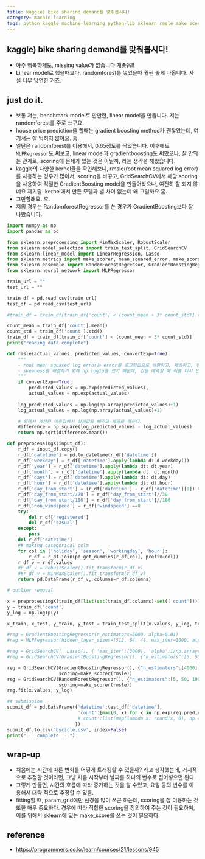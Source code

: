 ```yaml
---
title: kaggle) bike sharind demand를 맞춰봅시다!
category: machin-learning 
tags: python kaggle machine-learning python-lib sklearn rmsle make_score 
---
```


## kaggle) bike sharing demand를 맞춰봅시다!

- 아주 행복하게도, missing value가 없습니다 개좋음!!
- Linear model로 했을때보다, randomforest를 넣었을때 훨씬 좋게 나옵니다. 사실 너무 당연한 거죠. 

## just do it. 

- 보통 저는, benchmark model로 만만한, linear model을 만듭니다. 저는 randomforest를 주로 쓰구요. 
- house price prediction을 할때는 gradient boosting method가 괜찮았는데, 여기서는 잘 먹히지 않아요. 흠. 
- 일단은 randomforest를 이용해서, 0.65정도를 찍었습니다. 이후에도 `MLPRegressor`도 써보고, linear model과 gradientboosting도 써봤으나, 잘 안되는 관계로, scoring에 문제가 있는 것은 아닐까, 라는 생각을 해봤습니다. 
- kaggle의 다양한 kernel들을 확인해보니, rmsle(root mean squared log error)를 사용하는 경우가 많아서, scoring을 바꾸고, GridSearchCV에서 해당 scoring을 사용하여 적절한 GradientBoosting model을 만들어봤으나, 여전히 잘 되지 않네요 제기랄. kernel에서 만든 모델과 별 차이 없는데 왜 그럴까요 흠. 
- 그만할래요. 후. 
- 저의 경우는 RandomforestRegressor를 쓴 경우가 GradientBoosting보다 잘 나왔습니다. 

```python
import numpy as np 
import pandas as pd

from sklearn.preprocessing import MinMaxScaler, RobustScaler
from sklearn.model_selection import train_test_split, GridSearchCV
from sklearn.linear_model import LinearRegression, Lasso
from sklearn.metrics import make_scorer, mean_squared_error, make_scorer
from sklearn.ensemble import RandomForestRegressor, GradientBoostingRegressor
from sklearn.neural_network import MLPRegressor

train_url = ""
test_url = ""

train_df = pd.read_csv(train_url)
test_df = pd.read_csv(test_url)

#train_df = train_df[train_df['count'] < (count_mean + 3* count_std)].reset_index(drop=True)

count_mean = train_df['count'].mean()
count_std = train_df['count'].std()
train_df = train_df[train_df['count'] < (count_mean + 3* count_std)]
print("reading data complete")

def rmsle(actual_values, predicted_values, convertExp=True):
    """
    - root mean squared log error는 error를 로그화값으로 변환하고, 제곱하고, 평균을 내고, 루트를 씌웁니다.
    - skewness를 해결하기 위해 np.log1p를 했기 때문에, 값을 예측할 때 이를 다시 변환해서 처리해주는 것이 필요합니다. 
    """
    if convertExp==True:
        predicted_values = np.exp(predicted_values),
        actual_values = np.exp(actual_values)
        
    log_predicted_values = np.log(np.array(predicted_values)+1)
    log_actual_values = np.log(np.array(actual_values)+1)

    # 위에서 계산한 예측값에서 실제값을 빼주고 제곱을 해준다.
    difference = np.square(log_predicted_values - log_actual_values)
    return np.sqrt(difference.mean())

def preprocessingX(input_df):
    r_df = input_df.copy()
    r_df['datetime'] = pd.to_datetime(r_df['datetime'])
    r_df['weekday'] = r_df['datetime'].apply(lambda d: d.weekday())
    r_df['year'] = r_df['datetime'].apply(lambda dt: dt.year)
    r_df['month'] = r_df['datetime'].apply(lambda dt: dt.month)
    r_df['days'] = r_df['datetime'].apply(lambda dt: dt.day)
    r_df['hour'] = r_df['datetime'].apply(lambda dt: dt.hour)
    r_df['day_from_start'] = (r_df['datetime'] - r_df['datetime'][0]).apply(lambda td: td.days)
    r_df['day_from_start//30'] = r_df['day_from_start']//30
    r_df['day_from_start/180'] = r_df['day_from_start']//180
    r_df['non_windspeed'] = r_df['windspeed'] ==0
    try:
        del r_df['registered']
        del r_df['casual']
    except:
        pass
    del r_df['datetime']
    ## making categorical colm
    for col in ['holiday', 'season', 'workingday', 'hour']:
        r_df = r_df.join(pd.get_dummies(r_df[col], prefix=col)) 
    r_df_v = r_df.values
    #r_df_v = RobustScaler().fit_transform(r_df_v)
    ##r_df_v = MinMaxScaler().fit_transform(r_df_v)
    return pd.DataFrame(r_df_v, columns=r_df.columns)

# outlier removal 

x = preprocessingX(train_df[list(set(train_df.columns)-set(['count']))])
y = train_df['count']
y_log = np.log1p(y)

x_train, x_test, y_train, y_test = train_test_split(x.values, y_log, train_size=0.8, test_size=0.2, random_state=42)

#reg = GradientBoostingRegressor(n_estimators=5000, alpha=0.01)
#reg = MLPRegressor(hidden_layer_sizes=[512, 64, 4], max_iter=1000, alpha=0.005, random_state=42)

#reg = GridSearchCV(  Lasso(), { 'max_iter':[3000], 'alpha':1/np.array([0.1, 1, 2, 3, 4, 10, 30,100,200,300,400,800,900,1000])}, cv=5)
#reg = GridSearchCV(GradientBoostingRegressor(), {"n_estimators":[5, 500, 1000], 'alpha':[0.001, 0.01, 0.1, 0.5]}, scoring=make_scorer(rmsle))

reg = GridSearchCV(GradientBoostingRegressor(), {"n_estimators":[4000], 'alpha':[0.01]}, cv=3,
                   scoring=make_scorer(rmsle))
reg = GridSearchCV(RandomForestRegressor(), {"n_estimators":[5, 50, 100, 500]}, cv=3,
                   scoring=make_scorer(rmsle))
reg.fit(x.values, y_log)

## submission 
submit_df = pd.DataFrame({'datetime':test_df['datetime'], 
                          'count':[max(0, x) for x in np.exp(reg.predict(preprocessingX(test_df)))],
                          #'count':list(map(lambda x: round(x, 0), np.exp(reg.predict(preprocessingX(test_df)))))
                         })
submit_df.to_csv('bycicle.csv', index=False)
print("----complete----")
```


## wrap-up 

- 처음에는 시간에 따른 변화를 어떻게 트래킹할 수 있을까? 라고 생각했는데, 거시적으로 추정할 것이라면, 그냥 처음 시작부터 날짜를 하나의 변수로 집어넣으면 된다. 
- 그렇게 만들면, 시간의 흐름에 따라 증가하는 것을 알 수있고, 요일 등의 변수를 이용해서 대략 적으로 추정할 수 있음. 
- fitting할 때, param_grid에만 신경을 많이 쓰곤 하는데, scoring을 잘 이용하는 것 또한 매우 중요하다. 경우에 따라 적합한 scoring을 정의하여 주는 것이 필요하며, 이를 위해서 sklearn에 있는 make_score를 쓰는 것이 필요하다. 

## reference 

- <https://programmers.co.kr/learn/courses/21/lessons/945>